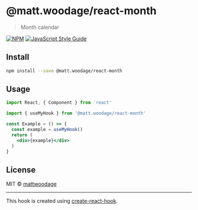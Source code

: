 # @matt.woodage/react-month

> Month calendar

[![NPM](https://img.shields.io/npm/v/@matt.woodage/react-month.svg)](https://www.npmjs.com/package/@matt.woodage/react-month) [![JavaScript Style Guide](https://img.shields.io/badge/code_style-standard-brightgreen.svg)](https://standardjs.com)

## Install

```bash
npm install --save @matt.woodage/react-month
```

## Usage

```jsx
import React, { Component } from 'react'

import { useMyHook } from '@matt.woodage/react-month'

const Example = () => {
  const example = useMyHook()
  return (
    <div>{example}</div>
  )
}
```

## License

MIT © [mattwoodage](https://github.com/mattwoodage)

---

This hook is created using [create-react-hook](https://github.com/hermanya/create-react-hook).
